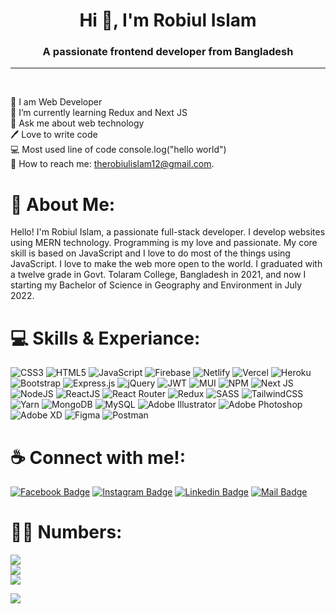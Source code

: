 
<h1 align="center">Hi 👋, I'm Robiul Islam</h1>
<h3 align="center">A passionate frontend developer from Bangladesh</h3>

---
<br/>

👑 I am Web Developer<br>🌱 I’m currently learning Redux and Next JS<br>💬 Ask me about web technology<br>🖊️ Love to write code <br/> 💻 Most used line of code console.log("hello world")<br/>📧 How to reach me: therobiulislam12@gmail.com.

# 💫 About Me:

Hello! I'm Robiul Islam, a passionate full-stack developer. I develop websites using MERN technology. Programming is my love and passionate. My core skill is based on JavaScript and I love to do most of the things using JavaScript. I love to make the web more open to the world. I graduated with a twelve grade in Govt. Tolaram College,
Bangladesh in 2021, and now I starting my Bachelor of Science in Geography and Environment in July 2022.


# 💻 Skills & Experiance:
![CSS3](https://img.shields.io/badge/css3-%231572B6.svg?style=for-the-badge&logo=css3&logoColor=white) ![HTML5](https://img.shields.io/badge/html5-%23E34F26.svg?style=for-the-badge&logo=html5&logoColor=white) ![JavaScript](https://img.shields.io/badge/javascript-%23323330.svg?style=for-the-badge&logo=javascript&logoColor=%23F7DF1E) ![Firebase](https://img.shields.io/badge/firebase-%23039BE5.svg?style=for-the-badge&logo=firebase) ![Netlify](https://img.shields.io/badge/netlify-%23000000.svg?style=for-the-badge&logo=netlify&logoColor=#00C7B7) ![Vercel](https://img.shields.io/badge/vercel-%23000000.svg?style=for-the-badge&logo=vercel&logoColor=white) ![Heroku](https://img.shields.io/badge/heroku-%23430098.svg?style=for-the-badge&logo=heroku&logoColor=white) ![Bootstrap](https://img.shields.io/badge/bootstrap-%23563D7C.svg?style=for-the-badge&logo=bootstrap&logoColor=white) ![Express.js](https://img.shields.io/badge/express.js-%23404d59.svg?style=for-the-badge&logo=express&logoColor=%2361DAFB) ![jQuery](https://img.shields.io/badge/jquery-%230769AD.svg?style=for-the-badge&logo=jquery&logoColor=white) ![JWT](https://img.shields.io/badge/JWT-black?style=for-the-badge&logo=JSON%20web%20tokens) ![MUI](https://img.shields.io/badge/MUI-%230081CB.svg?style=for-the-badge&logo=material-ui&logoColor=white) ![NPM](https://img.shields.io/badge/NPM-%23000000.svg?style=for-the-badge&logo=npm&logoColor=white) ![Next JS](https://img.shields.io/badge/Next-black?style=for-the-badge&logo=next.js&logoColor=white) ![NodeJS](https://img.shields.io/badge/node.js-6DA55F?style=for-the-badge&logo=node.js&logoColor=white) ![ReactJS](https://img.shields.io/badge/react-%2320232a.svg?style=for-the-badge&logo=react&logoColor=%2361DAFB) ![React Router](https://img.shields.io/badge/React_Router-CA4245?style=for-the-badge&logo=react-router&logoColor=white) ![Redux](https://img.shields.io/badge/redux-%23593d88.svg?style=for-the-badge&logo=redux&logoColor=white) ![SASS](https://img.shields.io/badge/SASS-hotpink.svg?style=for-the-badge&logo=SASS&logoColor=white) ![TailwindCSS](https://img.shields.io/badge/tailwindcss-%2338B2AC.svg?style=for-the-badge&logo=tailwind-css&logoColor=white) ![Yarn](https://img.shields.io/badge/yarn-%232C8EBB.svg?style=for-the-badge&logo=yarn&logoColor=white) ![MongoDB](https://img.shields.io/badge/MongoDB-%234ea94b.svg?style=for-the-badge&logo=mongodb&logoColor=white) ![MySQL](https://img.shields.io/badge/mysql-%2300f.svg?style=for-the-badge&logo=mysql&logoColor=white) ![Adobe Illustrator](https://img.shields.io/badge/adobeillustrator-%23FF9A00.svg?style=for-the-badge&logo=adobeillustrator&logoColor=white) ![Adobe Photoshop](https://img.shields.io/badge/adobephotoshop-%2331A8FF.svg?style=for-the-badge&logo=adobephotoshop&logoColor=white) ![Adobe XD](https://img.shields.io/badge/Adobe%20XD-470137?style=for-the-badge&logo=Adobe%20XD&logoColor=#FF61F6) 	![Figma](https://img.shields.io/badge/figma-%23F24E1E.svg?style=for-the-badge&logo=figma&logoColor=white) ![Postman](https://img.shields.io/badge/Postman-FF6C37?style=for-the-badge&logo=postman&logoColor=white)


# ☕ Connect with me!: 
[![Facebook Badge](https://img.shields.io/badge/Facebook-1877F2?style=for-the-badge&logo=facebook&logoColor=white)](https://facebook.com/wgd06) [![Instagram Badge](https://img.shields.io/badge/Instagram-E4405F?style=for-the-badge&logo=instagram&logoColor=white)](https://instagram.com/__robiul__islam) [![Linkedin Badge](https://img.shields.io/badge/LinkedIn-0077B5?style=for-the-badge&logo=linkedin&logoColor=white)](https://linkedin.com/in/therobiulislam12/) [![Mail Badge](https://img.shields.io/badge/Gmail-D14836?style=for-the-badge&logo=gmail&logoColor=white)](mailto:therobiulislam12@gmail.com)

# 👨‍💻 Numbers:
![](https://github-readme-stats.vercel.app/api?username=robiulislam12&theme=react&hide_border=false&include_all_commits=true&count_private=false)<br/>
![](https://github-readme-streak-stats.herokuapp.com/?user=robiulislam12&theme=react&hide_border=false)<br/>
![](https://github-readme-stats.vercel.app/api/top-langs/?username=robiulislam12&theme=react&hide_border=false&include_all_commits=true&count_private=false&layout=compact)

[![](https://visitcount.itsvg.in/api?id=robiulislam12&icon=0&color=0)](https://visitcount.itsvg.in)
